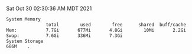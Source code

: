Sat Oct 30 02:30:36 AM MDT 2021
```bash
System Memory
               total        used        free      shared  buff/cache   available
Mem:           7.7Gi       677Mi       4.8Gi        10Mi       2.2Gi       6.7Gi
Swap:          7.6Gi       336Mi       7.3Gi
System Storage
686M	.
```
